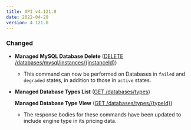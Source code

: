 ```yaml
---
title: API v4.121.0
date: 2022-04-29
version: 4.121.0
---
```


### Changed

- **Managed MySQL Database Delete** ([DELETE /databases/mysql/instances/{instanceId}](/docs/api/databases/managed-mysql-database-delete/))
    - This command can now be performed on Databases in `failed` and `degraded` states, in addition to those in `active` states.

- **Managed Database Types List** ([GET /databases/types](/docs/api/databases/managed-database-types-list/))

    **Managed Database Type View** ([GET /databases/types/{typeId}](/docs/api/databases/managed-database-type-view/))
    - The response bodies for these commands have been updated to include engine type in its pricing data.